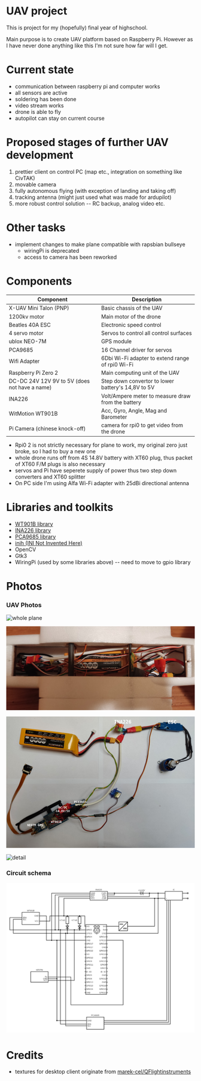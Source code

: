 # UAV project

This is project for my (hopefully) final year of highschool.

Main purpose is to create UAV platform based on Raspberry Pi.
However as I have never done anything like this I'm not sure how far will I get.

# Current state
* communication between raspberry pi and computer works
* all sensors are active
* soldering has been done
* video stream works
* drone is able to fly
* autopilot can stay on current course

# Proposed stages of further UAV development

1. prettier client on control PC (map etc., integration on something like CivTAK)
2. movable camera
3. fully autonomous flying (with exception of landing and taking off)
4. tracking antenna (might just used what was made for ardupilot)
5. more robust control solution -- RC backup, analog video etc.

# Other tasks
* implement changes to make plane compatible with rapsbian bullseye
	* wiringPi is deprecated
	* access to camera has been reworked

# Components

| Component                                     | Description                                        |
|-----------------------------------------------|----------------------------------------------------|
| X-UAV Mini Talon (PNP)                        | Basic chassis of the UAV                           |
| 1200kv motor 					                        | Main motor of the drone                            |
| Beatles 40A ESC                               | Electronic speed control                           |
| 4 servo motor                                 | Servos to control all control surfaces             |
| ublox NEO-7M                                  | GPS module                                         |
| PCA9685                                       | 16 Channel driver for servos                       |
| Wifi Adapter                                  | 6Dbi Wi-Fi adapter to extend range of rpi0 Wi-Fi   |
| Raspberry Pi Zero 2                           | Main computing unit of the UAV                     |
| DC-DC 24V 12V 9V to 5V (does not have a name) | Step down convertor to lower battery's 14,8V to 5V |
| INA226                                        | Volt/Ampere meter to measure draw from the battery |
| WitMotion WT901B                              | Acc, Gyro, Angle, Mag and Barometer                |
| Pi Camera (chinese knock-off)                 | camera for rpi0 to get video from the drone        |

* Rpi0 2 is not strictly necessary for plane to work, my original zero just broke, so I had to buy a new one
* whole drone runs off from 4S 14.8V battery with XT60 plug, thus packet of XT60 F/M plugs is also necessary
* servos and Pi have seperete supply of power thus two step down converters and XT60 splitter
* On PC side I'm using Alfa Wi-Fi adapter with 25dBi directional antenna

# Libraries and toolkits
* [WT901B library](https://github.com/havrak/Raspberry-JY901-Serial-I2C)
* [INA226 library](https://github.com/havrak/raspberry-pi-ina226)
* [PCA9685 library](https://github.com/havrak/PCA9685-rpi)
* [inih (INI Not Invented Here)](https://github.com/benhoyt/inih)
* OpenCV
* Gtk3
* WiringPi (used by some libraries above) -- need to move to gpio library

# Photos

### UAV Photos

![whole plane](./photos/whole_plane.jpg)

![body detail](./photos/body.jpg)

![internals](./photos/circuit.jpg)

![detail](./photos/detail.jpg)

### Circuit schema

![circuit](./photos/schema.png)


# Credits
* textures for desktop client originate from [marek-cel/QFlightinstruments](https://github.com/marek-cel/QFlightinstruments)


